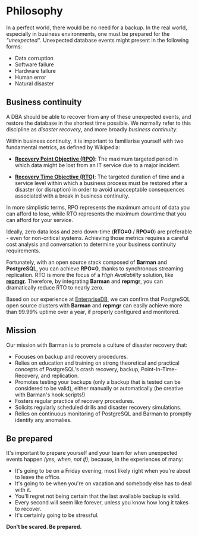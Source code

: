 # Philosophy
In a perfect world, there would be no need for a backup. In the real world, especially in business environments, one must be prepared for the *"unexpected"*. Unexpected database events might present in the following forms:

-   Data corruption
-   Software failure
-   Hardware failure
-   Human error
-   Natural disaster

## Business continuity

A DBA should be able to recover from any of these unexpected events, and restore the database in the shortest time possible. We normally refer to this discipline as *disaster recovery*, and more broadly *business continuity*.

Within business continuity, it is important to familiarise yourself with two fundamental metrics, as defined by Wikipedia:

-   [**Recovery Point Objective (RPO)**](https://en.wikipedia.org/wiki/Recovery_point_objective): The maximum targeted period in which data might be lost from an IT service due to a major incident.

-   [**Recovery Time Objective (RTO)**](https://en.wikipedia.org/wiki/Recovery_time_objective): The targeted duration of time and a service level within which a business process must be restored after a disaster (or disruption) in order to avoid unacceptable consequences associated with a break in business continuity.

In more simplistic terms, RPO represents the maximum amount of data you can afford to lose, while RTO represents the maximum downtime that you can afford for your service.

Ideally, zero data loss and zero down-time (**RTO=0** / **RPO=0**) are preferable - even for non-critical systems. Achieving those metrics requires a careful cost analysis and conversation to determine your business continuity requirements.

Fortunately, with an open source stack composed of **Barman** and **PostgreSQL**, you can achieve **RPO=0**, thanks to synchronous streaming replication. RTO is more the focus of a *High Availability* solution, like [**repmgr**](https://www.repmgr.org/). Therefore, by integrating **Barman** and **repmgr**, you can dramatically reduce RTO to nearly zero.

Based on our experience at [EnterpriseDB](https://www.enterprisedb.com/), we can confirm that PostgreSQL open source clusters with **Barman** and **repmgr** can easily achieve more than 99.99% uptime over a year, if properly configured and monitored.

## Mission
Our mission with Barman is to promote a culture of disaster recovery that:

-   Focuses on backup and recovery procedures.
-   Relies on education and training on strong theoretical and practical concepts of PostgreSQL's crash recovery, backup, Point-In-Time-Recovery, and replication.
-   Promotes testing your backups (only a backup that is tested can be considered to be valid), either manually or automatically (be creative with Barman's hook scripts!)
-   Fosters regular practice of recovery procedures.
-   Solicits regularly scheduled drills and disaster recovery simulations.
-   Relies on continuous monitoring of PostgreSQL and Barman to promptly identify any anomalies.

## Be prepared
It's important to prepare yourself and your team for when unexpected events happen *(yes, *when*, not *if*)*, because, in the experiences of many:

-   It's going to be on a Friday evening, most likely right when you're about to leave the office.
-   It's going to be when you're on vacation and somebody else has to deal with it.
-   You'll regret not being certain that the last available backup is valid.
-   Every second will seem like forever, unless you know how long it takes to recover.
-   It's certainly going to be stressful.

**Don't be scared.  Be prepared.**

